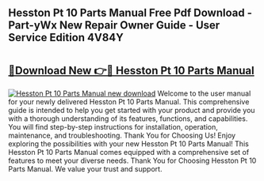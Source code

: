 ## Hesston Pt 10 Parts Manual Free Pdf Download - Part-yWx New Repair Owner Guide - User Service Edition 4V84Y

# <h2><a href="http://bc9456.oget.top/?id=Hesston+Pt+10+Parts+Manual">🔗Download New 👉🔴 Hesston Pt 10 Parts Manual</a></h2>

[![Hesston Pt 10 Parts Manual new download](https://i.imgur.com/5g1atiW.png)](http://bc9456.oget.top/?id=Hesston+Pt+10+Parts+Manual)
Welcome to the user manual for your newly delivered Hesston Pt 10 Parts Manual. This comprehensive guide is intended to help you get started with your product and provide you with a thorough understanding of its features, functions, and capabilities. You will find step-by-step instructions for installation, operation, maintenance, and troubleshooting. Thank You for Choosing Us! Enjoy exploring the possibilities with your new Hesston Pt 10 Parts Manual! This Hesston Pt 10 Parts Manual comes equipped with a comprehensive set of features to meet your diverse needs. Thank You for Choosing Hesston Pt 10 Parts Manual. We value your trust and support.
